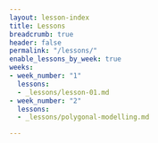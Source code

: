 ```yaml
---
layout: lesson-index
title: Lessons
breadcrumb: true
header: false
permalink: "/lessons/"
enable_lessons_by_week: true
weeks:
- week_number: "1"
  lessons:
  - _lessons/lesson-01.md
- week_number: "2"
  lessons:
  - _lessons/polygonal-modelling.md

---
```


